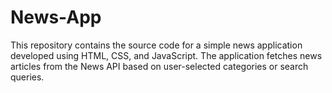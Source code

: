 # News-App
This repository contains the source code for a simple news application developed using HTML, CSS, and JavaScript. The application fetches news articles from the News API based on user-selected categories or search queries.  
